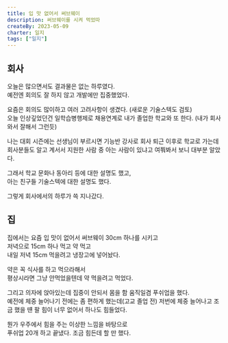 ```yaml
---
title: 입 맛 없어서 써브웨이
description: 써브웨이를 시켜 먹었따
createBy: 2023-05-09
charter: 일지
tags: ["일지"]
---
```


## 회사

오늘은 많으면서도 결과물은 없는 하루였다.  
예전엔 회의도 잘 하지 않고 개발에만 집중했었다.

요즘은 회의도 많이하고 여러 고려사항이 생겼다. (새로운 기술스텍도 검토)  
오늘 인상깊었던건 일학습병행제로 채용연계로 내가 졸업한 학교와 또 한다. (내가 회사와서 잘해서 그런듯)

나는 대회 시즌에는 선생님이 부르시면 기능반 강사로 회사 퇴근 이후로 학교로 가는데  
회사분들도 알고 계서서 지원한 사람 중 아는 사람이 있냐고 여쭤봐서 보니 대부분 알았다.

그래서 학교 문화나 동아리 등에 대한 설명도 했고,  
아는 친구들 기술스텍에 대한 설명도 했다.

그렇게 회사에서의 하루가 쓱 지나갔다.

## 집

집에서는 요즘 입 맛이 없어서 써브웨이 30cm 하나를 시키고  
저녁으로 15cm 하나 먹고 약 먹고  
내일 저녁 15cm 먹을려고 냉장고에 넣어놨다.

약은 꼭 식사를 하고 먹으라해서  
평상시라면 그냥 안먹었을텐데 약 먹을려고 먹었다.

그리고 의자에 앉아있는데 집중이 안되서 몸을 함 움직일겸 푸쉬업을 했다.  
예전에 체중 늘어나기 전에는 좀 편하게 했는데(고교 졸업 전)
저번에 체중 늘어나고 조금 했을 떈 팔 힘이 너무 없어서 하나도 힘들었다.

뭔가 우주에서 힘을 주는 이상한 느낌을 바탕으로  
푸쉬업 20개 하고 끝냈다. 조금 힘든데 할 만 했다.

